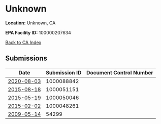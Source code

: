 # Unknown

**Location:** Unknown, CA

**EPA Facility ID:** 100000207634

[Back to CA Index](../../index.md)

## Submissions

| Date | Submission ID | Document Control Number |
|------|--------------|-------------------------|
| [2020-08-03](submissions/1000088842.md) | 1000088842 |  |
| [2015-08-18](submissions/1000051151.md) | 1000051151 |  |
| [2015-05-19](submissions/1000050046.md) | 1000050046 |  |
| [2015-02-02](submissions/1000048261.md) | 1000048261 |  |
| [2009-05-14](submissions/54299.md) | 54299 |  |
